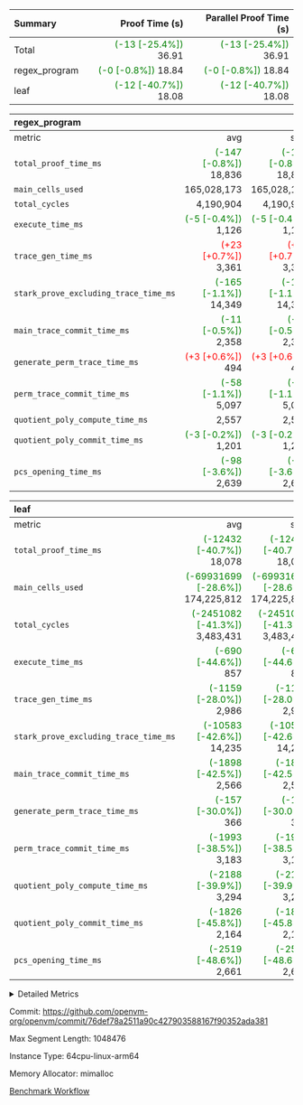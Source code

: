 | Summary | Proof Time (s) | Parallel Proof Time (s) |
|:---|---:|---:|
| Total | <span style='color: green'>(-13 [-25.4%])</span> 36.91 | <span style='color: green'>(-13 [-25.4%])</span> 36.91 |
| regex_program | <span style='color: green'>(-0 [-0.8%])</span> 18.84 | <span style='color: green'>(-0 [-0.8%])</span> 18.84 |
| leaf | <span style='color: green'>(-12 [-40.7%])</span> 18.08 | <span style='color: green'>(-12 [-40.7%])</span> 18.08 |


| regex_program |||||
|:---|---:|---:|---:|---:|
|metric|avg|sum|max|min|
| `total_proof_time_ms ` | <span style='color: green'>(-147 [-0.8%])</span> 18,836 | <span style='color: green'>(-147 [-0.8%])</span> 18,836 | <span style='color: green'>(-147 [-0.8%])</span> 18,836 | <span style='color: green'>(-147 [-0.8%])</span> 18,836 |
| `main_cells_used     ` |  165,028,173 |  165,028,173 |  165,028,173 |  165,028,173 |
| `total_cycles        ` |  4,190,904 |  4,190,904 |  4,190,904 |  4,190,904 |
| `execute_time_ms     ` | <span style='color: green'>(-5 [-0.4%])</span> 1,126 | <span style='color: green'>(-5 [-0.4%])</span> 1,126 | <span style='color: green'>(-5 [-0.4%])</span> 1,126 | <span style='color: green'>(-5 [-0.4%])</span> 1,126 |
| `trace_gen_time_ms   ` | <span style='color: red'>(+23 [+0.7%])</span> 3,361 | <span style='color: red'>(+23 [+0.7%])</span> 3,361 | <span style='color: red'>(+23 [+0.7%])</span> 3,361 | <span style='color: red'>(+23 [+0.7%])</span> 3,361 |
| `stark_prove_excluding_trace_time_ms` | <span style='color: green'>(-165 [-1.1%])</span> 14,349 | <span style='color: green'>(-165 [-1.1%])</span> 14,349 | <span style='color: green'>(-165 [-1.1%])</span> 14,349 | <span style='color: green'>(-165 [-1.1%])</span> 14,349 |
| `main_trace_commit_time_ms` | <span style='color: green'>(-11 [-0.5%])</span> 2,358 | <span style='color: green'>(-11 [-0.5%])</span> 2,358 | <span style='color: green'>(-11 [-0.5%])</span> 2,358 | <span style='color: green'>(-11 [-0.5%])</span> 2,358 |
| `generate_perm_trace_time_ms` | <span style='color: red'>(+3 [+0.6%])</span> 494 | <span style='color: red'>(+3 [+0.6%])</span> 494 | <span style='color: red'>(+3 [+0.6%])</span> 494 | <span style='color: red'>(+3 [+0.6%])</span> 494 |
| `perm_trace_commit_time_ms` | <span style='color: green'>(-58 [-1.1%])</span> 5,097 | <span style='color: green'>(-58 [-1.1%])</span> 5,097 | <span style='color: green'>(-58 [-1.1%])</span> 5,097 | <span style='color: green'>(-58 [-1.1%])</span> 5,097 |
| `quotient_poly_compute_time_ms` |  2,557 |  2,557 |  2,557 |  2,557 |
| `quotient_poly_commit_time_ms` | <span style='color: green'>(-3 [-0.2%])</span> 1,201 | <span style='color: green'>(-3 [-0.2%])</span> 1,201 | <span style='color: green'>(-3 [-0.2%])</span> 1,201 | <span style='color: green'>(-3 [-0.2%])</span> 1,201 |
| `pcs_opening_time_ms ` | <span style='color: green'>(-98 [-3.6%])</span> 2,639 | <span style='color: green'>(-98 [-3.6%])</span> 2,639 | <span style='color: green'>(-98 [-3.6%])</span> 2,639 | <span style='color: green'>(-98 [-3.6%])</span> 2,639 |

| leaf |||||
|:---|---:|---:|---:|---:|
|metric|avg|sum|max|min|
| `total_proof_time_ms ` | <span style='color: green'>(-12432 [-40.7%])</span> 18,078 | <span style='color: green'>(-12432 [-40.7%])</span> 18,078 | <span style='color: green'>(-12432 [-40.7%])</span> 18,078 | <span style='color: green'>(-12432 [-40.7%])</span> 18,078 |
| `main_cells_used     ` | <span style='color: green'>(-69931699 [-28.6%])</span> 174,225,812 | <span style='color: green'>(-69931699 [-28.6%])</span> 174,225,812 | <span style='color: green'>(-69931699 [-28.6%])</span> 174,225,812 | <span style='color: green'>(-69931699 [-28.6%])</span> 174,225,812 |
| `total_cycles        ` | <span style='color: green'>(-2451082 [-41.3%])</span> 3,483,431 | <span style='color: green'>(-2451082 [-41.3%])</span> 3,483,431 | <span style='color: green'>(-2451082 [-41.3%])</span> 3,483,431 | <span style='color: green'>(-2451082 [-41.3%])</span> 3,483,431 |
| `execute_time_ms     ` | <span style='color: green'>(-690 [-44.6%])</span> 857 | <span style='color: green'>(-690 [-44.6%])</span> 857 | <span style='color: green'>(-690 [-44.6%])</span> 857 | <span style='color: green'>(-690 [-44.6%])</span> 857 |
| `trace_gen_time_ms   ` | <span style='color: green'>(-1159 [-28.0%])</span> 2,986 | <span style='color: green'>(-1159 [-28.0%])</span> 2,986 | <span style='color: green'>(-1159 [-28.0%])</span> 2,986 | <span style='color: green'>(-1159 [-28.0%])</span> 2,986 |
| `stark_prove_excluding_trace_time_ms` | <span style='color: green'>(-10583 [-42.6%])</span> 14,235 | <span style='color: green'>(-10583 [-42.6%])</span> 14,235 | <span style='color: green'>(-10583 [-42.6%])</span> 14,235 | <span style='color: green'>(-10583 [-42.6%])</span> 14,235 |
| `main_trace_commit_time_ms` | <span style='color: green'>(-1898 [-42.5%])</span> 2,566 | <span style='color: green'>(-1898 [-42.5%])</span> 2,566 | <span style='color: green'>(-1898 [-42.5%])</span> 2,566 | <span style='color: green'>(-1898 [-42.5%])</span> 2,566 |
| `generate_perm_trace_time_ms` | <span style='color: green'>(-157 [-30.0%])</span> 366 | <span style='color: green'>(-157 [-30.0%])</span> 366 | <span style='color: green'>(-157 [-30.0%])</span> 366 | <span style='color: green'>(-157 [-30.0%])</span> 366 |
| `perm_trace_commit_time_ms` | <span style='color: green'>(-1993 [-38.5%])</span> 3,183 | <span style='color: green'>(-1993 [-38.5%])</span> 3,183 | <span style='color: green'>(-1993 [-38.5%])</span> 3,183 | <span style='color: green'>(-1993 [-38.5%])</span> 3,183 |
| `quotient_poly_compute_time_ms` | <span style='color: green'>(-2188 [-39.9%])</span> 3,294 | <span style='color: green'>(-2188 [-39.9%])</span> 3,294 | <span style='color: green'>(-2188 [-39.9%])</span> 3,294 | <span style='color: green'>(-2188 [-39.9%])</span> 3,294 |
| `quotient_poly_commit_time_ms` | <span style='color: green'>(-1826 [-45.8%])</span> 2,164 | <span style='color: green'>(-1826 [-45.8%])</span> 2,164 | <span style='color: green'>(-1826 [-45.8%])</span> 2,164 | <span style='color: green'>(-1826 [-45.8%])</span> 2,164 |
| `pcs_opening_time_ms ` | <span style='color: green'>(-2519 [-48.6%])</span> 2,661 | <span style='color: green'>(-2519 [-48.6%])</span> 2,661 | <span style='color: green'>(-2519 [-48.6%])</span> 2,661 | <span style='color: green'>(-2519 [-48.6%])</span> 2,661 |



<details>
<summary>Detailed Metrics</summary>

| group | num_segments | keygen_time_ms | commit_exe_time_ms |
| --- | --- | --- | --- |
| regex_program | 1 | 630 | 43 | 

| group | air_name | quotient_deg | interactions | constraints |
| --- | --- | --- | --- | --- |
| leaf | AccessAdapterAir<2> | 4 | 5 | 12 | 
| leaf | AccessAdapterAir<4> | 4 | 5 | 12 | 
| leaf | AccessAdapterAir<8> | 4 | 5 | 12 | 
| leaf | FriReducedOpeningAir | 4 | 35 | 59 | 
| leaf | NativePoseidon2Air<BabyBearParameters>, 1> | 4 | 176 | 590 | 
| leaf | PhantomAir | 4 | 3 | 4 | 
| leaf | ProgramAir | 1 | 1 | 4 | 
| leaf | VariableRangeCheckerAir | 1 | 1 | 4 | 
| leaf | VmAirWrapper<BranchNativeAdapterAir, BranchEqualCoreAir<1> | 2 | 11 | 23 | 
| leaf | VmAirWrapper<JalNativeAdapterAir, JalCoreAir> | 4 | 7 | 6 | 
| leaf | VmAirWrapper<NativeAdapterAir<2, 0>, PublicValuesCoreAir> | 4 | 11 | 23 | 
| leaf | VmAirWrapper<NativeAdapterAir<2, 1>, FieldArithmeticCoreAir> | 4 | 15 | 23 | 
| leaf | VmAirWrapper<NativeLoadStoreAdapterAir<1>, NativeLoadStoreCoreAir<1> | 4 | 15 | 20 | 
| leaf | VmAirWrapper<NativeLoadStoreAdapterAir<4>, NativeLoadStoreCoreAir<4> | 4 | 15 | 20 | 
| leaf | VmAirWrapper<NativeVectorizedAdapterAir<4>, FieldExtensionCoreAir> | 4 | 15 | 23 | 
| leaf | VmConnectorAir | 4 | 3 | 8 | 
| leaf | VolatileBoundaryAir | 4 | 4 | 16 | 
| regex_program | AccessAdapterAir<16> | 2 | 5 | 14 | 
| regex_program | AccessAdapterAir<2> | 2 | 5 | 14 | 
| regex_program | AccessAdapterAir<32> | 2 | 5 | 14 | 
| regex_program | AccessAdapterAir<4> | 2 | 5 | 14 | 
| regex_program | AccessAdapterAir<64> | 2 | 5 | 14 | 
| regex_program | AccessAdapterAir<8> | 2 | 5 | 14 | 
| regex_program | BitwiseOperationLookupAir<8> | 2 | 2 | 4 | 
| regex_program | KeccakVmAir | 2 | 321 | 4,571 | 
| regex_program | MemoryMerkleAir<8> | 2 | 4 | 40 | 
| regex_program | PersistentBoundaryAir<8> | 2 | 3 | 6 | 
| regex_program | PhantomAir | 2 | 3 | 5 | 
| regex_program | Poseidon2PeripheryAir<BabyBearParameters>, 1> | 2 | 1 | 286 | 
| regex_program | ProgramAir | 1 | 1 | 4 | 
| regex_program | RangeTupleCheckerAir<2> | 1 | 1 | 4 | 
| regex_program | VariableRangeCheckerAir | 1 | 1 | 4 | 
| regex_program | VmAirWrapper<Rv32BaseAluAdapterAir, BaseAluCoreAir<4, 8> | 2 | 19 | 43 | 
| regex_program | VmAirWrapper<Rv32BaseAluAdapterAir, LessThanCoreAir<4, 8> | 2 | 17 | 39 | 
| regex_program | VmAirWrapper<Rv32BaseAluAdapterAir, ShiftCoreAir<4, 8> | 2 | 23 | 90 | 
| regex_program | VmAirWrapper<Rv32BranchAdapterAir, BranchEqualCoreAir<4> | 2 | 11 | 25 | 
| regex_program | VmAirWrapper<Rv32BranchAdapterAir, BranchLessThanCoreAir<4, 8> | 2 | 13 | 41 | 
| regex_program | VmAirWrapper<Rv32CondRdWriteAdapterAir, Rv32JalLuiCoreAir> | 2 | 10 | 22 | 
| regex_program | VmAirWrapper<Rv32HintStoreAdapterAir, Rv32HintStoreCoreAir> | 2 | 15 | 17 | 
| regex_program | VmAirWrapper<Rv32JalrAdapterAir, Rv32JalrCoreAir> | 2 | 16 | 20 | 
| regex_program | VmAirWrapper<Rv32LoadStoreAdapterAir, LoadSignExtendCoreAir<4, 8> | 2 | 18 | 33 | 
| regex_program | VmAirWrapper<Rv32LoadStoreAdapterAir, LoadStoreCoreAir<4> | 2 | 17 | 38 | 
| regex_program | VmAirWrapper<Rv32MultAdapterAir, DivRemCoreAir<4, 8> | 2 | 25 | 88 | 
| regex_program | VmAirWrapper<Rv32MultAdapterAir, MulHCoreAir<4, 8> | 2 | 24 | 38 | 
| regex_program | VmAirWrapper<Rv32MultAdapterAir, MultiplicationCoreAir<4, 8> | 2 | 19 | 26 | 
| regex_program | VmAirWrapper<Rv32RdWriteAdapterAir, Rv32AuipcCoreAir> | 2 | 11 | 15 | 
| regex_program | VmConnectorAir | 2 | 3 | 9 | 

| group | air_name | idx | rows | prep_cols | perm_cols | main_cols | cells |
| --- | --- | --- | --- | --- | --- | --- | --- |
| leaf | AccessAdapterAir<2> | 0 | 1,048,576 |  | 16 | 11 | 28,311,552 | 
| leaf | AccessAdapterAir<4> | 0 | 524,288 |  | 16 | 13 | 15,204,352 | 
| leaf | AccessAdapterAir<8> | 0 | 512 |  | 16 | 17 | 16,896 | 
| leaf | FriReducedOpeningAir | 0 | 1,048,576 |  | 76 | 64 | 146,800,640 | 
| leaf | NativePoseidon2Air<BabyBearParameters>, 1> | 0 | 65,536 |  | 356 | 399 | 49,479,680 | 
| leaf | PhantomAir | 0 | 32,768 |  | 8 | 6 | 458,752 | 
| leaf | ProgramAir | 0 | 262,144 |  | 8 | 10 | 4,718,592 | 
| leaf | VariableRangeCheckerAir | 0 | 262,144 | 2 | 8 | 1 | 2,359,296 | 
| leaf | VmAirWrapper<BranchNativeAdapterAir, BranchEqualCoreAir<1> | 0 | 1,048,576 |  | 28 | 23 | 53,477,376 | 
| leaf | VmAirWrapper<JalNativeAdapterAir, JalCoreAir> | 0 | 131,072 |  | 12 | 10 | 2,883,584 | 
| leaf | VmAirWrapper<NativeAdapterAir<2, 0>, PublicValuesCoreAir> | 0 | 64 |  | 16 | 23 | 2,496 | 
| leaf | VmAirWrapper<NativeAdapterAir<2, 1>, FieldArithmeticCoreAir> | 0 | 2,097,152 |  | 20 | 30 | 104,857,600 | 
| leaf | VmAirWrapper<NativeLoadStoreAdapterAir<1>, NativeLoadStoreCoreAir<1> | 0 | 1,048,576 |  | 36 | 25 | 63,963,136 | 
| leaf | VmAirWrapper<NativeLoadStoreAdapterAir<4>, NativeLoadStoreCoreAir<4> | 0 | 65,536 |  | 36 | 34 | 4,587,520 | 
| leaf | VmAirWrapper<NativeVectorizedAdapterAir<4>, FieldExtensionCoreAir> | 0 | 131,072 |  | 20 | 40 | 7,864,320 | 
| leaf | VmConnectorAir | 0 | 2 | 1 | 8 | 4 | 24 | 
| leaf | VolatileBoundaryAir | 0 | 1,048,576 |  | 8 | 11 | 19,922,944 | 

| group | air_name | segment | rows | prep_cols | perm_cols | main_cols | cells |
| --- | --- | --- | --- | --- | --- | --- | --- |
| regex_program | AccessAdapterAir<2> | 0 | 64 |  | 24 | 11 | 2,240 | 
| regex_program | AccessAdapterAir<4> | 0 | 32 |  | 24 | 13 | 1,184 | 
| regex_program | AccessAdapterAir<8> | 0 | 131,072 |  | 24 | 17 | 5,373,952 | 
| regex_program | BitwiseOperationLookupAir<8> | 0 | 65,536 | 3 | 8 | 2 | 655,360 | 
| regex_program | KeccakVmAir | 0 | 32 |  | 1,288 | 3,164 | 142,464 | 
| regex_program | MemoryMerkleAir<8> | 0 | 131,072 |  | 20 | 32 | 6,815,744 | 
| regex_program | PersistentBoundaryAir<8> | 0 | 131,072 |  | 12 | 20 | 4,194,304 | 
| regex_program | PhantomAir | 0 | 512 |  | 12 | 6 | 9,216 | 
| regex_program | Poseidon2PeripheryAir<BabyBearParameters>, 1> | 0 | 16,384 |  | 8 | 300 | 5,046,272 | 
| regex_program | ProgramAir | 0 | 131,072 |  | 8 | 10 | 2,359,296 | 
| regex_program | RangeTupleCheckerAir<2> | 0 | 524,288 | 2 | 8 | 1 | 4,718,592 | 
| regex_program | VariableRangeCheckerAir | 0 | 262,144 | 2 | 8 | 1 | 2,359,296 | 
| regex_program | VmAirWrapper<Rv32BaseAluAdapterAir, BaseAluCoreAir<4, 8> | 0 | 2,097,152 |  | 80 | 36 | 243,269,632 | 
| regex_program | VmAirWrapper<Rv32BaseAluAdapterAir, LessThanCoreAir<4, 8> | 0 | 65,536 |  | 40 | 37 | 5,046,272 | 
| regex_program | VmAirWrapper<Rv32BaseAluAdapterAir, ShiftCoreAir<4, 8> | 0 | 262,144 |  | 52 | 53 | 27,525,120 | 
| regex_program | VmAirWrapper<Rv32BranchAdapterAir, BranchEqualCoreAir<4> | 0 | 524,288 |  | 48 | 26 | 38,797,312 | 
| regex_program | VmAirWrapper<Rv32BranchAdapterAir, BranchLessThanCoreAir<4, 8> | 0 | 262,144 |  | 56 | 32 | 23,068,672 | 
| regex_program | VmAirWrapper<Rv32CondRdWriteAdapterAir, Rv32JalLuiCoreAir> | 0 | 131,072 |  | 44 | 18 | 8,126,464 | 
| regex_program | VmAirWrapper<Rv32HintStoreAdapterAir, Rv32HintStoreCoreAir> | 0 | 16,384 |  | 36 | 26 | 1,015,808 | 
| regex_program | VmAirWrapper<Rv32JalrAdapterAir, Rv32JalrCoreAir> | 0 | 131,072 |  | 36 | 28 | 8,388,608 | 
| regex_program | VmAirWrapper<Rv32LoadStoreAdapterAir, LoadSignExtendCoreAir<4, 8> | 0 | 1,024 |  | 76 | 35 | 113,664 | 
| regex_program | VmAirWrapper<Rv32LoadStoreAdapterAir, LoadStoreCoreAir<4> | 0 | 2,097,152 |  | 72 | 40 | 234,881,024 | 
| regex_program | VmAirWrapper<Rv32MultAdapterAir, DivRemCoreAir<4, 8> | 0 | 128 |  | 104 | 57 | 20,608 | 
| regex_program | VmAirWrapper<Rv32MultAdapterAir, MulHCoreAir<4, 8> | 0 | 256 |  | 100 | 39 | 35,584 | 
| regex_program | VmAirWrapper<Rv32MultAdapterAir, MultiplicationCoreAir<4, 8> | 0 | 65,536 |  | 80 | 31 | 7,274,496 | 
| regex_program | VmAirWrapper<Rv32RdWriteAdapterAir, Rv32AuipcCoreAir> | 0 | 65,536 |  | 28 | 21 | 3,211,264 | 
| regex_program | VmConnectorAir | 0 | 2 | 1 | 12 | 4 | 32 | 

| group | idx | trace_gen_time_ms | total_proof_time_ms | total_cycles | total_cells | stark_prove_excluding_trace_time_ms | quotient_poly_compute_time_ms | quotient_poly_commit_time_ms | perm_trace_commit_time_ms | pcs_opening_time_ms | main_trace_commit_time_ms | main_cells_used | generate_perm_trace_time_ms | execute_time_ms |
| --- | --- | --- | --- | --- | --- | --- | --- | --- | --- | --- | --- | --- | --- | --- |
| leaf | 0 | 2,986 | 18,078 | 3,483,431 | 504,908,760 | 14,235 | 3,294 | 2,164 | 3,183 | 2,661 | 2,566 | 174,225,812 | 366 | 857 | 

| group | segment | trace_gen_time_ms | total_proof_time_ms | total_cycles | total_cells | stark_prove_excluding_trace_time_ms | quotient_poly_compute_time_ms | quotient_poly_commit_time_ms | perm_trace_commit_time_ms | pcs_opening_time_ms | main_trace_commit_time_ms | main_cells_used | generate_perm_trace_time_ms | execute_time_ms |
| --- | --- | --- | --- | --- | --- | --- | --- | --- | --- | --- | --- | --- | --- | --- |
| regex_program | 0 | 3,361 | 18,836 | 4,190,904 | 632,452,480 | 14,349 | 2,557 | 1,201 | 5,097 | 2,639 | 2,358 | 165,028,173 | 494 | 1,126 | 

</details>


Commit: https://github.com/openvm-org/openvm/commit/76def78a2511a90c427903588167f90352ada381

Max Segment Length: 1048476

Instance Type: 64cpu-linux-arm64

Memory Allocator: mimalloc

[Benchmark Workflow](https://github.com/openvm-org/openvm/actions/runs/12841392476)
